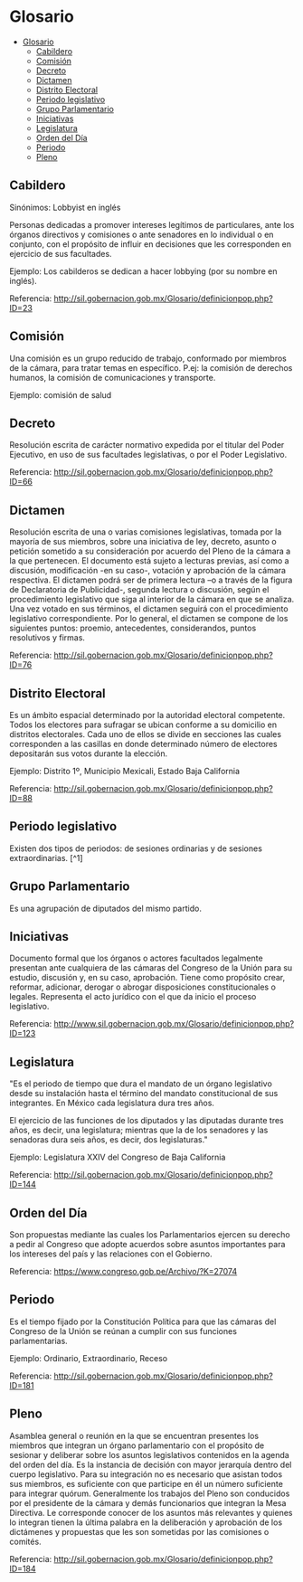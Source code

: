 # Glosario

- [Glosario](#glosario)
  - [Cabildero](#cabildero)
  - [Comisión](#comisión)
  - [Decreto](#decreto)
  - [Dictamen](#dictamen)
  - [Distrito Electoral](#distrito-electoral)
  - [Periodo legislativo](#periodo-legislativo)
  - [Grupo Parlamentario](#grupo-parlamentario)
  - [Iniciativas](#iniciativas)
  - [Legislatura](#legislatura)
  - [Orden del Día](#orden-del-día)
  - [Periodo](#periodo)
  - [Pleno](#pleno)
## Cabildero

Sinónimos: Lobbyist en inglés

Personas dedicadas a promover intereses legítimos de particulares, ante los órganos directivos y comisiones o ante senadores en lo individual o en conjunto, con el propósito de influir en decisiones que les corresponden en ejercicio de sus facultades.

Ejemplo: Los cabilderos se dedican a hacer lobbying (por su nombre en inglés).

Referencia: http://sil.gobernacion.gob.mx/Glosario/definicionpop.php?ID=23

## Comisión

Una comisión es un grupo reducido de trabajo, conformado por miembros de la cámara, para tratar temas en específico. P.ej: la comisión de derechos humanos, la comisión de comunicaciones y transporte.

Ejemplo: comisión de salud

## Decreto

Resolución escrita de carácter normativo expedida por el titular del Poder Ejecutivo, en uso de sus facultades legislativas, o por el Poder Legislativo.

Referencia: http://sil.gobernacion.gob.mx/Glosario/definicionpop.php?ID=66

## Dictamen

Resolución escrita de una o varias comisiones legislativas, tomada por la mayoría de sus miembros, sobre una iniciativa de ley, decreto, asunto o petición sometido a su consideración por acuerdo del Pleno de la cámara a la que pertenecen. El documento está sujeto a lecturas previas, así como a discusión, modificación -en su caso-, votación y aprobación de la cámara respectiva. El dictamen podrá ser de primera lectura –o a través de la figura de Declaratoria de Publicidad-, segunda lectura o discusión, según el procedimiento legislativo que siga al interior de la cámara en que se analiza. Una vez votado en sus términos, el dictamen seguirá con el procedimiento legislativo correspondiente. Por lo general, el dictamen se compone de los siguientes puntos: proemio, antecedentes, considerandos, puntos resolutivos y firmas.

Referencia: http://sil.gobernacion.gob.mx/Glosario/definicionpop.php?ID=76

## Distrito Electoral

Es un ámbito espacial determinado por la autoridad electoral competente. Todos los electores para sufragar se ubican conforme a su domicilio en distritos electorales. Cada uno de ellos se divide en secciones las cuales corresponden a las casillas en donde determinado número de electores depositarán sus votos durante la elección.

Ejemplo: Distrito 1º, Municipio Mexicali, Estado Baja California

Referencia: http://sil.gobernacion.gob.mx/Glosario/definicionpop.php?ID=88

## Periodo legislativo

Existen dos tipos de periodos: de sesiones ordinarias y de sesiones extraordinarias. [^1]

## Grupo Parlamentario

Es una agrupación de diputados del mismo partido.

## Iniciativas

Documento formal que los órganos o actores facultados legalmente presentan ante cualquiera de las cámaras del Congreso de la Unión para su estudio, discusión y, en su caso, aprobación. Tiene como propósito crear, reformar, adicionar, derogar o abrogar disposiciones constitucionales o legales. Representa el acto jurídico con el que da inicio el proceso legislativo.

Referencia: http://www.sil.gobernacion.gob.mx/Glosario/definicionpop.php?ID=123

## Legislatura

"Es el periodo de tiempo que dura el mandato de un órgano legislativo desde su instalación hasta el término del mandato constitucional de sus integrantes. En México cada legislatura dura tres años.

El ejercicio de las funciones de los diputados y las diputadas durante tres años, es decir, una legislatura; mientras que la de los senadores y las senadoras dura seis años, es decir, dos legislaturas."

Ejemplo: Legislatura XXIV del Congreso de Baja California

Referencia: http://sil.gobernacion.gob.mx/Glosario/definicionpop.php?ID=144

## Orden del Día

Son propuestas mediante las cuales los Parlamentarios ejercen su derecho a pedir al Congreso que adopte acuerdos sobre asuntos importantes para los intereses del país y las relaciones con el Gobierno.

Referencia: https://www.congreso.gob.pe/Archivo/?K=27074

## Periodo

Es el tiempo fijado por la Constitución Política para que las cámaras del Congreso de la Unión se reúnan a cumplir con sus funciones parlamentarias. 

Ejemplo: Ordinario, Extraordinario, Receso

Referencia: http://sil.gobernacion.gob.mx/Glosario/definicionpop.php?ID=181
## Pleno

Asamblea general o reunión en la que se encuentran presentes los miembros que integran un órgano parlamentario con el propósito de sesionar y deliberar sobre los asuntos legislativos contenidos en la agenda del orden del día. Es la instancia de decisión con mayor jerarquía dentro del cuerpo legislativo. Para su integración no es necesario que asistan todos sus miembros, es suficiente con que participe en él un número suficiente para integrar quórum. Generalmente los trabajos del Pleno son conducidos por el presidente de la cámara y demás funcionarios que integran la Mesa Directiva. Le corresponde conocer de los asuntos más relevantes y quienes lo integran tienen la última palabra en la deliberación y aprobación de los dictámenes y propuestas que les son sometidas por las comisiones o comités.

Referencia: http://sil.gobernacion.gob.mx/Glosario/definicionpop.php?ID=184
